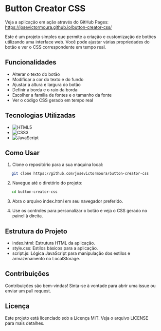# Button Creator CSS

Veja a aplicação em ação através do GitHub Pages: https://josevictormoura.github.io/button-creator-css/

Este é um projeto simples que permite a criação e customização de botões utilizando uma interface web. Você pode ajustar várias propriedades do botão e ver o CSS correspondente em tempo real.

## Funcionalidades

- Alterar o texto do botão
- Modificar a cor do texto e do fundo
- Ajustar a altura e largura do botão
- Definir a borda e o raio da borda
- Escolher a família de fontes e o tamanho da fonte
- Ver o código CSS gerado em tempo real

## Tecnologias Utilizadas
- ![HTML5](https://img.shields.io/badge/html5-%23E34F26.svg?style=for-the-badge&logo=html5&logoColor=white)
- ![CSS3](https://img.shields.io/badge/css3-%231572B6.svg?style=for-the-badge&logo=css3&logoColor=white)
- ![JavaScript](https://img.shields.io/badge/javascript-%23323330.svg?style=for-the-badge&logo=javascript&logoColor=%23F7DF1E)

## Como Usar

1. Clone o repositório para a sua máquina local:
```bash
   git clone https://github.com/josevictormoura/button-creator-css
```

2. Navegue até o diretório do projeto:
```bash
   cd button-creator-css
```
3. Abra o arquivo index.html em seu navegador preferido.

4. Use os controles para personalizar o botão e veja o CSS gerado no painel à direita.

## Estrutura do Projeto
- index.html: Estrutura HTML da aplicação.
- style.css: Estilos básicos para a aplicação.
- script.js: Lógica JavaScript para manipulação dos estilos e armazenamento no LocalStorage.

## Contribuições
Contribuições são bem-vindas! Sinta-se à vontade para abrir uma issue ou enviar um pull request.

## Licença
Este projeto está licenciado sob a Licença MIT. Veja o arquivo LICENSE para mais detalhes.
